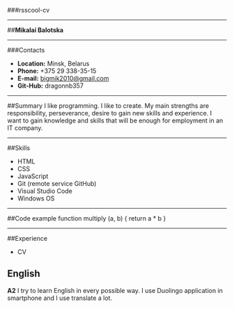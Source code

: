 ###rsscool-cv
___
##**Mikalai Balotska**
___
###Contacts

* **Location:** Minsk, Belarus
* **Phone:** +375 29 338-35-15 
* **E-mail:** bigmik2010@gmail.com
* **Git-Hub:** dragonnb357
___
##Summary
I like programming. I like to create.
My main strengths are responsibility, perseverance, desire to gain new skills and experience. I want to gain knowledge and skills that will be enough for employment in an IT company.
___
##Skills
* HTML
* CSS
* JavaScript
* Git (remote service GitHub)
* Visual Studio Code 
* Windows OS
___
##Code example
function multiply (a, b) {
return a * b
}
___
##Experience
* CV
## English
**A2** I try to learn English in every possible way. I use Duolingo application in smartphone and I use translate a lot.